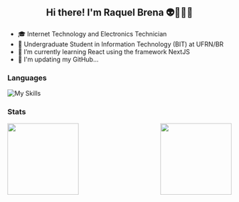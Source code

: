 <h2 align = 'center'> Hi there! I'm Raquel Brena 👽👩🏻‍💻 </h2>

- 🎓 Internet Technology and Electronics Technician
- 🚀 Undergraduate Student in Information Technology (BIT) at UFRN/BR
- 🌱 I’m currently learning React using the framework NextJS
- 🔨 I'm updating my GitHub...

<h3>Languages</h3>

![My Skills](https://skillicons.dev/icons?i=c,cpp,java,ts,js,py,&theme=light)


<h3>Stats</h3> 
<div style="display: flex; justify-content: space-between;">
  <a href="https://github.com/raquel-brena">
  <img height=160 align="center" src="https://github-readme-stats.vercel.app/api?username=raquel-brena&show_icons=true" />
</a>
<a href="https://github.com/raquel-brena">
  <img height=160 align="center" src="https://github-readme-stats.vercel.app/api/top-langs?username=raquel-brena&layout=compact&langs_count=5&card_width=320" />
</a>
</div>
